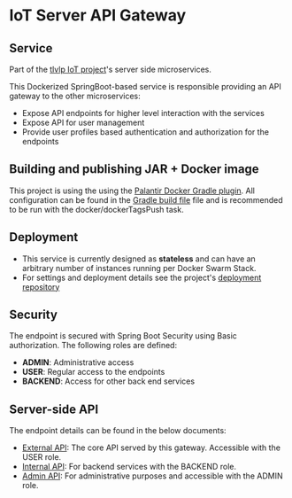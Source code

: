 # IoT Server API Gateway

## Service
Part of the [tlvlp IoT project](https://github.com/tlvlp/iot-project-summary)'s server side microservices.

This Dockerized SpringBoot-based service is responsible providing an API gateway to the other microservices:
- Expose API endpoints for higher level interaction with the services
- Expose API for user management
- Provide user profiles based authentication and authorization for the endpoints

## Building and publishing JAR + Docker image
This project is using the using the [Palantir Docker Gradle plugin](https://github.com/palantir/gradle-docker).
All configuration can be found in the [Gradle build file](build.gradle) file 
and is recommended to be run with the docker/dockerTagsPush task.

## Deployment
- This service is currently designed as **stateless** and can have an arbitrary number of instances running per Docker Swarm Stack.
- For settings and deployment details see the project's [deployment repository](https://github.com/tlvlp/iot-server-deployment)

## Security
The endpoint is secured with Spring Boot Security using Basic authorization.
The following roles are defined:
- **ADMIN**: Administrative access
- **USER**: Regular access to the endpoints
- **BACKEND**: Access for other back end services

## Server-side API
The endpoint details can be found in the below documents:

- [External API](API-EXTERNAL.md): The core API served by this gateway. Accessible with the USER role.
- [Internal API](API-INTERNAL.md): For backend services with the BACKEND role.
- [Admin API](API-ADMIN.md): For administrative purposes and accessible with the ADMIN role.